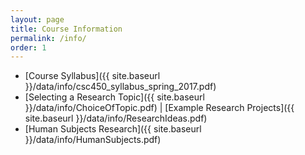 ```yaml
---
layout: page
title: Course Information 
permalink: /info/
order: 1
---
```


* [Course Syllabus]({{ site.baseurl }}/data/info/csc450_syllabus_spring_2017.pdf)
* [Selecting a Research Topic]({{ site.baseurl }}/data/info/ChoiceOfTopic.pdf)
 | [Example Research Projects]({{ site.baseurl }}/data/info/ResearchIdeas.pdf)
* [Human Subjects Research]({{ site.baseurl }}/data/info/HumanSubjects.pdf)
